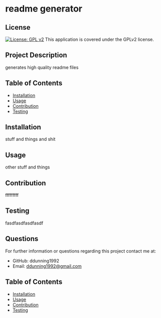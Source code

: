 # readme generator

## License
[![License: GPL v2](https://img.shields.io/badge/License-GPL_v2-blue.svg)](https://www.gnu.org/licenses/old-licenses/gpl-2.0.en.html)
This application is covered under the GPLv2 license.

## Project Description
generates high quality readme files
    
## Table of Contents
* [Installation](#installation)
* [Usage](#usage)
* [Contribution](#contribution)
* [Testing](#testing)
    
## Installation
stuff and things and shit
    
## Usage
other stuff and things
    

## Contribution
fffffffff
    

## Testing
fasdfasdfasdfasdf
    
## Questions
For further information or questions regarding this project contact me at:
* GitHub: ddunning1992
* Email: ddunning1992@gmail.com
## Table of Contents
* [Installation](#installation)
* [Usage](#usage)
* [Contribution](#contribution)
* [Testing](#testing)